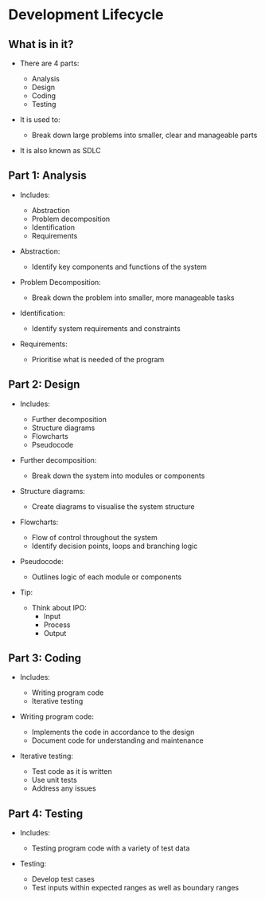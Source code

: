 # Development Lifecycle

## What is in it?
- There are 4 parts:
    - Analysis
    - Design
    - Coding
    - Testing

- It is used to:
    - Break down large problems into smaller, clear and manageable parts

- It is also known as SDLC

## Part 1: Analysis
- Includes:
    - Abstraction
    - Problem decomposition
    - Identification
    - Requirements

- Abstraction:
    - Identify key components and functions of the system

- Problem Decomposition:
    - Break down the problem into smaller, more manageable tasks

- Identification:
    - Identify system requirements and constraints

- Requirements:
    - Prioritise what is needed of the program

## Part 2: Design
- Includes:
    - Further decomposition
    - Structure diagrams
    - Flowcharts
    - Pseudocode

- Further decomposition:
    - Break down the system into modules or components

- Structure diagrams:
    - Create diagrams to visualise the system structure 

- Flowcharts:
    - Flow of control throughout the system
    - Identify decision points, loops and branching logic

- Pseudocode:
    - Outlines logic of each module or components

- Tip:
    - Think about IPO:
        - Input
        - Process
        - Output

## Part 3: Coding
- Includes:
    - Writing program code
    - Iterative testing

- Writing program code:
    - Implements the code in accordance to the design
    - Document code for understanding and maintenance

- Iterative testing:
    - Test code as it is written
    - Use unit tests
    - Address any issues 

## Part 4: Testing
- Includes:
    - Testing program code with a variety of test data

- Testing:
    - Develop test cases
    - Test inputs within expected ranges as well as boundary ranges
